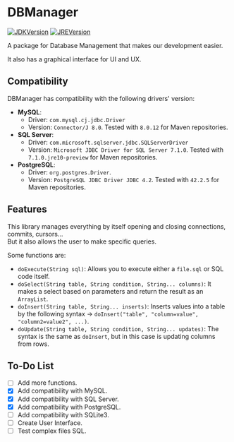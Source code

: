 # DBManager

[![JDKVersion](https://img.shields.io/badge/JDK-8+-red.svg)](https://www.oracle.com/technetwork/java/javase/downloads/jdk8-downloads-2133151.html)
[![JREVersion](https://img.shields.io/badge/JRE-8+-red.svg)](https://www.oracle.com/technetwork/java/javase/downloads/jdk8-downloads-2133151.html)

A package for Database Management that makes our development easier.

It also has a graphical interface for UI and UX.

## Compatibility

DBManager has compatibility with the following drivers' version:

- **MySQL**:
  - Driver: `com.mysql.cj.jdbc.Driver`
  - Version: `Connector/J 8.0`. Tested with `8.0.12` for Maven repositories.
- **SQL Server**:
  - Driver: `com.microsoft.sqlserver.jdbc.SQLServerDriver`
  - Version: `Microsoft JDBC Driver for SQL Server 7.1.0`. Tested with `7.1.0.jre10-preview` for Maven repositories.
- **PostgreSQL**:
  - Driver: `org.postgres.Driver`.
  - Version: `PostgreSQL JDBC Driver JDBC 4.2`. Tested with `42.2.5` for Maven repositories.

## Features

This library manages everything by itself opening and closing connections, commits, cursors...  
But it also allows the user to make specific queries.

Some functions are:

- `doExecute(String sql)`: Allows you to execute either a `file.sql` or SQL code itself.
- `doSelect(String table, String condition, String... columns)`: It makes a select based on parameters and return the result as an `ArrayList`.
- `doInsert(String table, String... inserts)`: Inserts values into a table by the following syntax -> `doInsert("table", "column=value", "column2=value2", ...)`.
- `doUpdate(String table, String condition, String... updates)`: The syntax is the same as `doInsert`, but in this case is updating columns from rows.

## To-Do List

- [ ] Add more functions.
- [x] Add compatibility with MySQL.
- [x] Add compatibility with SQL Server.
- [x] Add compatibility with PostgreSQL.
- [ ] Add compatibility with SQLite3.
- [ ] Create User Interface.
- [ ] Test complex files SQL.